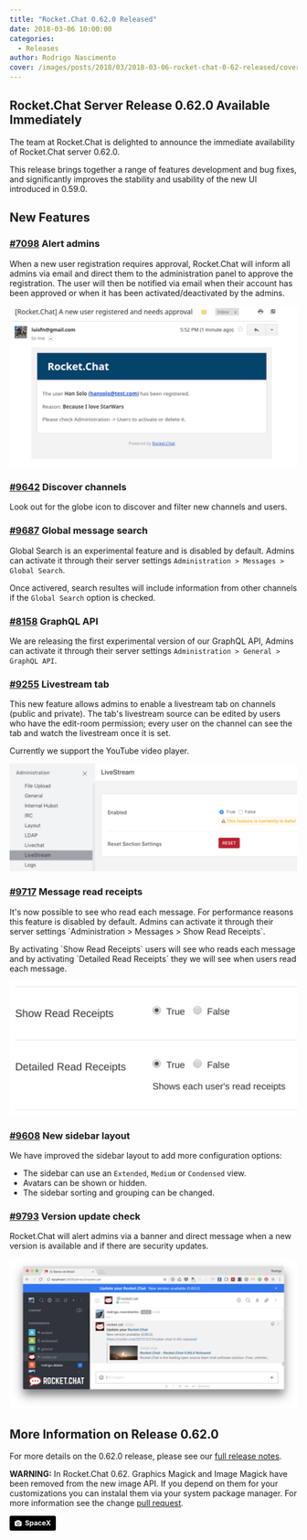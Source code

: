 ```yaml
---
title: "Rocket.Chat 0.62.0 Released"
date: 2018-03-06 10:00:00
categories:
  - Releases
author: Rodrigo Nascimento
cover: /images/posts/2018/03/2018-03-06-rocket-chat-0-62-released/cover.jpg
---
```


## Rocket.Chat Server Release 0.62.0 Available Immediately

The team at Rocket.Chat is delighted to announce the immediate availability of Rocket.Chat server
0.62.0.

This release brings together a range of features development and bug fixes, and significantly
improves the stability and usability of the new UI introduced in 0.59.0.

## New Features

### [#7098](https://github.com/RocketChat/Rocket.Chat/pull/7098) Alert admins

<div class="left copy">
  <p>
    When a new user registration requires approval, Rocket.Chat will inform all admins via email and
    direct them to the administration panel to approve the registration.
    The user will then be notified via email when their account has been approved or when it has
    been activated/deactivated by the admins.
  </p>
</div>
<div class="right image">
  <p>
    <img
    src="/images/posts/2018/03/2018-03-06-rocket-chat-0-62-released/admin-email-alert.png" alt="Alert Admins"/>
  </p>
</div>
<div class="clear"></div>

### [#9642](https://github.com/RocketChat/Rocket.Chat/pull/9642) Discover channels

Look out for the globe icon to discover and filter new channels and users.

### [#9687](https://github.com/RocketChat/Rocket.Chat/pull/9687) Global message search

Global Search is an experimental feature and is disabled by default. Admins can activate it through
their server settings `Administration > Messages > Global Search`.

Once activered, search resultes will include information from other channels if the
`Global Search` option is checked.

### [#8158](https://github.com/RocketChat/Rocket.Chat/pull/8158) GraphQL API

We are releasing the first experimental version of our GraphQL API, Admins can activate it through
their server settings `Administration > General > GraphQL API`.

### [#9255](https://github.com/RocketChat/Rocket.Chat/pull/9255) Livestream tab

<div class="right copy">
  <p>
    This new feature allows admins to enable a livestream tab on channels (public and private).
    The tab's livestream source can be edited by users who have the edit-room permission; every user
    on the channel can see the tab and watch the livestream once it is set.
  </p>
  <p>
    Currently we support the YouTube video player.
  </p>
</div>
<div class="left image">
  <p>
    <img src="/images/posts/2018/03/2018-03-06-rocket-chat-0-62-released/livestream-panel.png" alt="Livestream Panel"/>
  </p>
</div>
<div class="clear"></div>

### [#9717](https://github.com/RocketChat/Rocket.Chat/pull/9717) Message read receipts

<div class="left copy">
  <p>
    It's now possible to see who read each message.
    For performance reasons this feature is disabled by default. Admins can activate it through
    their server settings `Administration > Messages > Show Read Receipts`.
  </p>
  <p>
    By activating `Show Read Receipts` users will see who reads each message and by activating
    `Detailed Read Receipts` they we will see when users read each message.
  </p>
</div>
<div class="right image">
  <p>
    <img src="/images/posts/2018/03/2018-03-06-rocket-chat-0-62-released/read-receipt-admin.png" alt="read receipt"/>
  </p>
</div>
<div class="clear"></div>

### [#9608](https://github.com/RocketChat/Rocket.Chat/pull/9608) New sidebar layout

We have improved the sidebar layout to add more configuration options:

- The sidebar can use an `Extended`, `Medium` or `Condensed` view.
- Avatars can be shown or hidden.
- The sidebar sorting and grouping can be changed.

### [#9793](https://github.com/RocketChat/Rocket.Chat/pull/9793) Version update check

<div class="right copy">
  <p>
    Rocket.Chat will alert admins via a banner and direct message when a new version is available
    and if there are security updates.
  </p>
</div>
<div class="left image">
  <p>
    <img src="/images/posts/2018/03/2018-03-06-rocket-chat-0-62-released/version-update.png" alt="Version update"/>
  </p>
</div>
<div class="clear"></div>

## More Information on Release 0.62.0

For more details on the 0.62.0 release, please see our [full release notes](https://github.com/RocketChat/Rocket.Chat/releases/tag/0.62.0).

**WARNING:** In Rocket.Chat 0.62. Graphics Magick and Image Magick have been removed from the new
image API. If you depend on them for your customizations you can instalal them via your system
package manager. For more information see the change [ pull request](https://github.com/RocketChat/Rocket.Chat/pull/9711).

<a style="background-color:black;color:white;text-decoration:none;padding:4px 6px;font-family:-apple-system, BlinkMacSystemFont, &quot;San Francisco&quot;, &quot;Helvetica Neue&quot;, Helvetica, Ubuntu, Roboto, Noto, &quot;Segoe UI&quot;, Arial, sans-serif;font-size:12px;font-weight:bold;line-height:1.2;display:inline-block;border-radius:3px;" href="https://unsplash.com/@spacex?utm_medium=referral&amp;utm_campaign=photographer-credit&amp;utm_content=creditBadge" target="_blank" rel="noopener noreferrer" title="Download free do whatever you want high-resolution photos from SpaceX"><span style="display:inline-block;padding:2px 3px;"><svg xmlns="http://www.w3.org/2000/svg" style="height:12px;width:auto;position:relative;vertical-align:middle;top:-1px;fill:white;" viewBox="0 0 32 32"><title>unsplash-logo</title><path d="M20.8 18.1c0 2.7-2.2 4.8-4.8 4.8s-4.8-2.1-4.8-4.8c0-2.7 2.2-4.8 4.8-4.8 2.7.1 4.8 2.2 4.8 4.8zm11.2-7.4v14.9c0 2.3-1.9 4.3-4.3 4.3h-23.4c-2.4 0-4.3-1.9-4.3-4.3v-15c0-2.3 1.9-4.3 4.3-4.3h3.7l.8-2.3c.4-1.1 1.7-2 2.9-2h8.6c1.2 0 2.5.9 2.9 2l.8 2.4h3.7c2.4 0 4.3 1.9 4.3 4.3zm-8.6 7.5c0-4.1-3.3-7.5-7.5-7.5-4.1 0-7.5 3.4-7.5 7.5s3.3 7.5 7.5 7.5c4.2-.1 7.5-3.4 7.5-7.5z"></path></svg></span><span style="display:inline-block;padding:2px 3px;">SpaceX</span></a>
